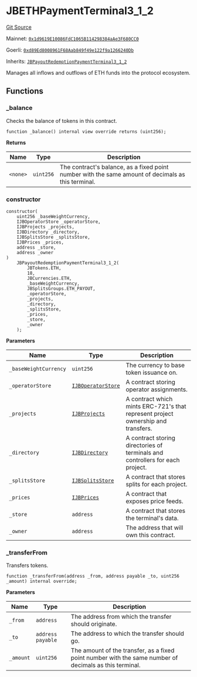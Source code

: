 # JBETHPaymentTerminal3_1_2

[Git Source](https://github.com/jbx-protocol/juice-contracts-v3/blob/5ae86dba2f27dee2dfe2235d20c3a070b7413ff6/contracts/JBETHPaymentTerminal3_1_2.sol)

Mainnet: [`0x1d9619E10086FdC1065B114298384aAe3F680CC0`](https://etherscan.io/address/0x1d9619E10086FdC1065B114298384aAe3F680CC0)

Goerli: [`0xd89Ed8008961F68Aab849f49e122f9a1266240Db`](https://goerli.etherscan.io/address/0xd89Ed8008961F68Aab849f49e122f9a1266240Db)

Inherits: [`JBPayoutRedemptionPaymentTerminal3_1_2`](/v4/deprecated/v3/api/contracts/or-payment-terminals/or-abstract/jbpayoutredemptionpaymentterminal3_1_2/)

Manages all inflows and outflows of ETH funds into the protocol ecosystem.

## Functions

### \_balance

Checks the balance of tokens in this contract.

```solidity
function _balance() internal view override returns (uint256);
```

**Returns**

| Name     | Type      | Description                                                                                        |
| -------- | --------- | -------------------------------------------------------------------------------------------------- |
| `<none>` | `uint256` | The contract's balance, as a fixed point number with the same amount of decimals as this terminal. |

### constructor

```solidity
constructor(
    uint256 _baseWeightCurrency,
    IJBOperatorStore _operatorStore,
    IJBProjects _projects,
    IJBDirectory _directory,
    IJBSplitsStore _splitsStore,
    IJBPrices _prices,
    address _store,
    address _owner
)
    JBPayoutRedemptionPaymentTerminal3_1_2(
        JBTokens.ETH,
        18,
        JBCurrencies.ETH,
        _baseWeightCurrency,
        JBSplitsGroups.ETH_PAYOUT,
        _operatorStore,
        _projects,
        _directory,
        _splitsStore,
        _prices,
        _store,
        _owner
    );
```

**Parameters**

| Name                  | Type                                                               | Description                                                                      |
| --------------------- | ------------------------------------------------------------------ | -------------------------------------------------------------------------------- |
| `_baseWeightCurrency` | `uint256`                                                          | The currency to base token issuance on.                                          |
| `_operatorStore`      | [`IJBOperatorStore`](/v4/deprecated/v3/api/interfaces/ijboperatorstore.md) | A contract storing operator assignments.                                         |
| `_projects`           | [`IJBProjects`](/v4/deprecated/v3/api/interfaces/ijbprojects.md)           | A contract which mints ERC-721's that represent project ownership and transfers. |
| `_directory`          | [`IJBDirectory`](/v4/deprecated/v3/api/interfaces/ijbdirectory.md)         | A contract storing directories of terminals and controllers for each project.    |
| `_splitsStore`        | [`IJBSplitsStore`](/v4/deprecated/v3/api/interfaces/ijbsplitsstore.md)     | A contract that stores splits for each project.                                  |
| `_prices`             | [`IJBPrices`](/v4/deprecated/v3/api/interfaces/ijbprices.md)               | A contract that exposes price feeds.                                             |
| `_store`              | `address`                                                          | A contract that stores the terminal's data.                                      |
| `_owner`              | `address`                                                          | The address that will own this contract.                                         |

### \_transferFrom

Transfers tokens.

```solidity
function _transferFrom(address _from, address payable _to, uint256 _amount) internal override;
```

**Parameters**

| Name      | Type              | Description                                                                                            |
| --------- | ----------------- | ------------------------------------------------------------------------------------------------------ |
| `_from`   | `address`         | The address from which the transfer should originate.                                                  |
| `_to`     | `address payable` | The address to which the transfer should go.                                                           |
| `_amount` | `uint256`         | The amount of the transfer, as a fixed point number with the same number of decimals as this terminal. |
